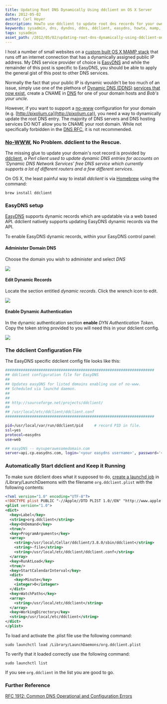 ```yaml
---
title: Updating Root DNS Dynamically Using ddclient on OS X Server
date: 2012-05-02
author: Carl Hoyer
description: HowTo use ddclient to update root dns records for your own domain using ddclient on OS X.
keywords: sysadmin, dns, dyndns, ddns, ddclient, easydns, howto, mamp, diymacserver
tags: sysadmin
asset_path: /2012/05/02/updating-root-dns-dynamically-using-ddclient-on-osx/
---
```


I host a number of small websites on a [custom built OS X MAMP stack](http://diymacserver.com) that runs off an internet connection that has a dynamically assigned public IP address. My DNS service provider of choice is [EasyDNS](https://web.easydns.com/) and while the remainder of this post is specific to EasyDNS, you should be able to apply the general gist of this post to other DNS services.

Normally the fact that your public IP is dynamic wouldn't be too much of an issue, simply use one of the plethora of [Dynamic DNS (DDNS)](http://en.wikipedia.org/wiki/Dynamic_DNS) [services that now exist](http://dnslookup.me/dynamic-dns/), create a CNAME in [DNS](http://en.wikipedia.org/wiki/Domain_Name_System) for one of your domain hosts and *Bob's your uncle*.

However, if you want to support a [no-www](http://no-www.org/) configuration for your domain (e.g. [http://pixolium.ca](http://pixolium.ca)), you need a way to dynamically update the root DNS entry. The majority of DNS servers and DNS hosting services DO NOT allow you to CNAME your root domain. While not specifically forbidden in the [DNS RFC](http://www.faqs.org/rfcs/rfc1034.html), it is not recommended.


### [No-WWW](http://no-www.org/), No Problem. ddclient to the Rescue.

The missing glue to update your domain's root record is provided by [ddclient](http://sourceforge.net/apps/trac/ddclient), *a Perl client used to update dynamic DNS entries for accounts on 'Dynamic DNS Network Services' free DNS service which currently supports a lot of different routers and a few different services*.

On OS X, the least painful way to install *ddclient* is via [Homebrew](http://mxcl.github.com/homebrew/) using the command:

	brew install ddclient


### EasyDNS setup

[EasyDNS](https://web.easydns.com/) supports dynamic records which are updatable via a web based API. ddclient natively supports updating EasyDNS dynamic records via the API.

To enable EasyDNS dynamic records, within your EasyDNS control panel:

#### Administer Domain DNS

Choose the domain you wish to administer and select *DNS*

<img src='/2012/05/02/updating-root-dns-dynamically-using-ddclient-on-osx/easydns-administer-dns.png'>

#### Edit Dynamic Records

Locate the section entitled *dynamic records*. Click the wrench icon to edit.

<img src='/2012/05/02/updating-root-dns-dynamically-using-ddclient-on-osx/easydns-dynamic-records.png'>

#### Enable Dynamic Authentication

In the dynamic authentication section **enable** *DYN Authentication Token*. Copy the token string provided to you will need this in your ddclient config.

<img src='/2012/05/02/updating-root-dns-dynamically-using-ddclient-on-osx/easydns-dyn-auth-token.png'>

### The ddclient Configuration File

The EasyDNS specific ddclient config file looks like this:

```sh
###################################################################
## ddclient configuration file for EasyDNS
##
## Updates easyDNS for listed domains enabling use of no-www.
## Scheduled via launchd daemon.
##
##
## http://sourceforge.net/projects/ddclient/
##
## /usr/local/etc/ddclient/ddclient.conf
###################################################################

pid=/usr/local/var/run/ddclient/pid		# record PID in file.
ssl=yes
protocol=easydns
use=web

## easyDNS -- mysuperawesomedomain.com
server=api.cp.easydns.com, login='<your easydns username>', password='<your easydns DYN Authentication Token>', mysuperawesomedomain.com
```


### Automatically Start ddclient and Keep it Running

To make sure ddclient does what it supposed to do, [create a launchd job](http://developer.apple.com/library/mac/#documentation/MacOSX/Conceptual/BPSystemStartup/Chapters/CreatingLaunchdJobs.html) in /Library/LaunchDaemons with the filename `org.ddclient.plist` with the following contents:

```xml
<?xml version="1.0" encoding="UTF-8"?>
<!DOCTYPE plist PUBLIC "-//Apple//DTD PLIST 1.0//EN" "http://www.apple.com/DTDs/PropertyList-1.0.dtd">
<plist version="1.0">
<dict>
  <key>Label</key>
  <string>org.ddclient</string>
  <key>OnDemand</key>
  <true/>
  <key>ProgramArguments</key>
  <array>
    <string>/usr/local/Cellar/ddclient/3.8.0/sbin/ddclient</string>
    <string>-file</string>
    <string>/usr/local/etc/ddclient/ddclient.conf</string>
  </array>
  <key>RunAtLoad</key>
  <true/>
  <key>StartCalendarInterval</key>
  <dict>
    <key>Minute</key>
    <integer>0</integer>
  </dict>
  <key>WatchPaths</key>
  <array>
    <string>/usr/local/etc/ddclient</string>
  </array>
  <key>WorkingDirectory</key>
  <string>/usr/local/etc/ddclient</string>
</dict>
</plist>
```

To load and activate the .plist file use the following command:

	sudo launchctl load /Library/LaunchDaemons/org.ddclient.plist

To verify that it loaded correctly use the following command:

	sudo launchctl list

If you see `org.ddclient` in the list you are good to go.

### Further Reference
[RFC 1912: Common DNS Operational and Configuration Errors](http://tools.ietf.org/html/rfc1912)
